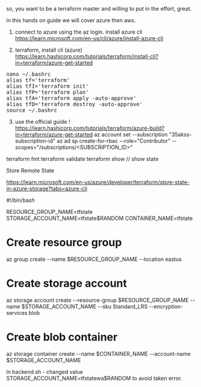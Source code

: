 so, you want to be a terraform master and willing to put in the effort, great.

in this hands on guide we will cover azure then aws.

1. connect to azure using the az login.
install azure cli
https://learn.microsoft.com/en-us/cli/azure/install-azure-cli

2. terraform, install cli (azure)
https://learn.hashicorp.com/tutorials/terraform/install-cli?in=terraform/azure-get-started
<pre>
nano ~/.bashrc
alias tf='terraform'
alias tfI='terraform init'
alias tfP='terraform plan'
alias tfA='terraform apply -auto-approve'
alias tfD='terraform destroy -auto-approve'
source ~/.bashrc
</pre>

3. use the official guide !
https://learn.hashicorp.com/tutorials/terraform/azure-build?in=terraform/azure-get-started
az account set --subscription "35akss-subscription-id"
az ad sp create-for-rbac --role="Contributor" --scopes="/subscriptions/<SUBSCRIPTION_ID>"

terraform fmt
terraform validate
terraform show // show state

Store Remote State
<!-- https://learn.hashicorp.com/tutorials/terraform/azure-remote?in=terraform/azure-get-started -->
https://learn.microsoft.com/en-us/azure/developer/terraform/store-state-in-azure-storage?tabs=azure-cli

#!/bin/bash

RESOURCE_GROUP_NAME=tfstate
STORAGE_ACCOUNT_NAME=tfstate$RANDOM
CONTAINER_NAME=tfstate

# Create resource group
az group create --name $RESOURCE_GROUP_NAME --location eastus

# Create storage account
az storage account create --resource-group $RESOURCE_GROUP_NAME --name $STORAGE_ACCOUNT_NAME --sku Standard_LRS --encryption-services blob

# Create blob container
az storage container create --name $CONTAINER_NAME --account-name $STORAGE_ACCOUNT_NAME

in backend.sh - changed value STORAGE_ACCOUNT_NAME=tfstatewa$RANDOM to avoid taken error.

